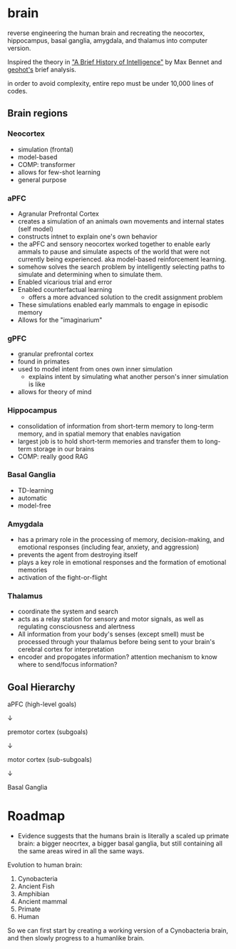 # brain

reverse engineering the human brain and recreating the neocortex, hippocampus, basal ganglia, amygdala, and thalamus into computer version.

Inspired the theory in ["A Brief History of Intelligence"](https://www.amazon.com/Brief-History-Intelligence-Humans-Breakthroughs/dp/0063286343) by Max Bennet and [geohot's](https://geohot.github.io/blog/jekyll/update/2024/03/27/where-the-bitter-lesson-ends.html) brief analysis.

in order to avoid complexity, entire repo must be under 10,000 lines of codes.

## Brain regions

### Neocortex
- simulation (frontal)
- model-based
- COMP: transformer
- allows for few-shot learning
- general purpose
### aPFC
- Agranular Prefrontal Cortex
- creates a simulation of an animals own movements and internal states (self model)
- constructs intnet to explain one's own behavior
- the aPFC and sensory neocortex worked together to enable early ammals to pause and simulate aspects of the world that were not currently being experienced. aka model-based reinforcement learning. 
- somehow solves the search problem by intelligently selecting paths to simulate and determining when to simulate them.
- Enabled vicarious trial and error
- Enabled counterfactual learning
  - offers a more advanced solution to the credit assignment problem
- These simulations enabled early mammals to engage in episodic memory 
- Allows for the "imaginarium"
### gPFC
- granular prefrontal cortex
- found in primates
- used to model intent from ones own inner simulation
  - explains intent by simulating what another person's inner simulation is like
- allows for theory of mind
### Hippocampus
- consolidation of information from short-term memory to long-term memory, and in spatial memory that enables navigation
- largest job is to hold short-term memories and transfer them to long-term storage in our brains
- COMP: really good RAG  
### Basal Ganglia
- TD-learning
- automatic
- model-free
### Amygdala
- has a primary role in the processing of memory, decision-making, and emotional responses (including fear, anxiety, and aggression)
- prevents the agent from destroying itself
- plays a key role in emotional responses and the formation of emotional memories
- activation of the fight-or-flight
### Thalamus
- coordinate the system and search
- acts as a relay station for sensory and motor signals, as well as regulating consciousness and alertness
- All information from your body's senses (except smell) must be processed through your thalamus before being sent to your brain's cerebral cortex for interpretation
- encoder and propogates information? attention mechanism to know where to send/focus information?

## Goal Hierarchy

aPFC (high-level goals)

$\downarrow$

premotor cortex (subgoals)

$\downarrow$

motor cortex (sub-subgoals)

$\downarrow$

Basal Ganglia

# Roadmap

- Evidence suggests that the humans brain is literally a scaled up primate brain: a bigger neocrtex, a bigger basal ganglia, but still containing all the same areas wired in all the same ways. 

Evolution to human brain:
1. Cynobacteria
2. Ancient Fish
3. Amphibian
4. Ancient mammal
5. Primate
6. Human

So we can first start by creating a working version of a Cynobacteria brain, and then slowly progress to a humanlike brain.